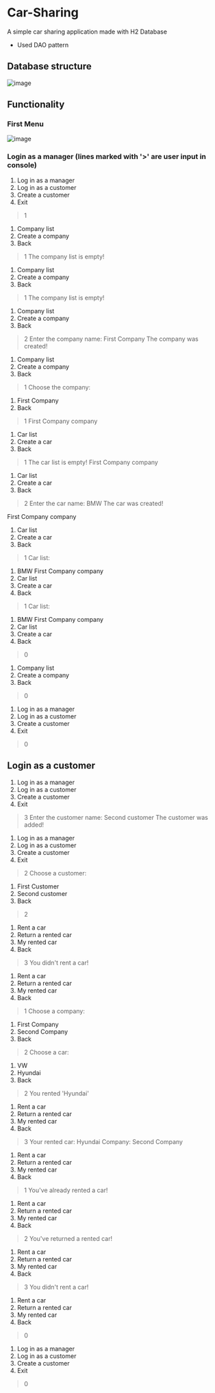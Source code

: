 # Car-Sharing

A simple car sharing application made with H2 Database

- Used DAO pattern
## Database structure
![image](https://github.com/Nihad74/Car-Sharing/assets/113698778/e744dde8-e573-4fbe-a4d1-702ff6198e06)


## Functionality 
### First Menu
![image](https://github.com/Nihad74/Car-Sharing/assets/113698778/f342de9c-ae84-4b8c-b318-2a155bde9972)

### Login as a manager (lines marked with '>' are user input in console)
1. Log in as a manager
2. Log in as a customer
3. Create a customer
0. Exit
> 1
1. Company list
2. Create a company
0. Back
> 1
The company list is empty!
1. Company list
2. Create a company
0. Back
> 1
The company list is empty!
1. Company list
2. Create a company
0. Back
> 2
Enter the company name:
First Company
The company was created!

1. Company list
2. Create a company
0. Back
> 1
Choose the company:
1. First Company
0. Back
> 1
First Company company
1. Car list
2. Create a car
0. Back
> 1
The car list is empty!
First Company company
1. Car list
2. Create a car
0. Back
> 2
Enter the car name:
BMW
The car was created! 

First Company company
1. Car list
2. Create a car
0. Back
> 1
Car list:
1. BMW
First Company company
1. Car list
2. Create a car
0. Back
> 1
Car list:
1. BMW
First Company company
1. Car list
2. Create a car
0. Back
> 0
1. Company list
2. Create a company
0. Back
> 0
1. Log in as a manager
2. Log in as a customer
3. Create a customer
0. Exit
> 0



## Login as a customer
1. Log in as a manager
2. Log in as a customer
3. Create a customer
0. Exit
> 3
Enter the customer name:
> Second customer
The customer was added!

1. Log in as a manager
2. Log in as a customer
3. Create a customer
0. Exit
> 2
Choose a customer:
1. First Customer
2. Second customer
0. Back
> 2
1. Rent a car
2. Return a rented car
3. My rented car
0. Back
> 3
You didn't rent a car!
1. Rent a car
2. Return a rented car
3. My rented car
0. Back
> 1
Choose a company:
1. First Company
2. Second Company
0. Back
> 2
Choose a car:
1. VW
2. Hyundai
0. Back
> 2
You rented 'Hyundai'
1. Rent a car
2. Return a rented car
3. My rented car
0. Back
> 3
Your rented car:
Hyundai
Company:
Second Company

1. Rent a car
2. Return a rented car
3. My rented car
0. Back
> 1
You've already rented a car!
1. Rent a car
2. Return a rented car
3. My rented car
0. Back
> 2
You've returned a rented car!
1. Rent a car
2. Return a rented car
3. My rented car
0. Back
> 3
You didn't rent a car!
1. Rent a car
2. Return a rented car
3. My rented car
0. Back
> 0
1. Log in as a manager
2. Log in as a customer
3. Create a customer
0. Exit
> 0

